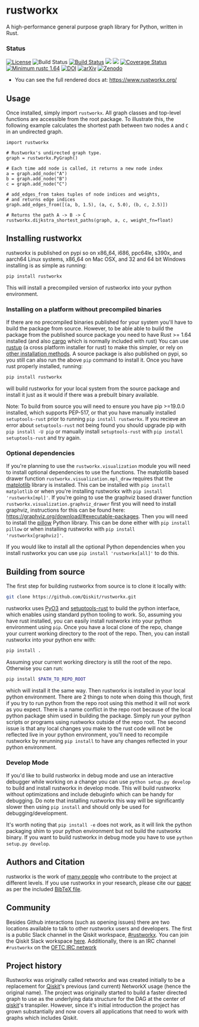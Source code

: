 # rustworkx

A high-performance general purpose graph library for Python,
written in Rust.

### Status
[![License](https://img.shields.io/github/license/Qiskit/rustworkx.svg?style=popout-square)](https://opensource.org/licenses/Apache-2.0)
![Build Status](https://github.com/Qiskit/rustworkx/actions/workflows/main.yml/badge.svg?branch=main)
[![Build Status](https://img.shields.io/travis/com/Qiskit/rustworkx/main.svg?style=popout-square)](https://travis-ci.com/Qiskit/rustworkx)
[![](https://img.shields.io/github/release/Qiskit/rustworkx.svg?style=popout-square)](https://github.com/Qiskit/rustworkx/releases)
[![](https://img.shields.io/pypi/dm/rustworkx.svg?style=popout-square)](https://pypi.org/project/rustworkx/)
[![Coverage Status](https://coveralls.io/repos/github/Qiskit/rustworkx/badge.svg?branch=main)](https://coveralls.io/github/Qiskit/rustworkx?branch=main)
[![Minimum rustc 1.64](https://img.shields.io/badge/rustc-1.64+-blue.svg)](https://rust-lang.github.io/rfcs/2495-min-rust-version.html)
[![DOI](https://joss.theoj.org/papers/10.21105/joss.03968/status.svg)](https://doi.org/10.21105/joss.03968)
[![arXiv](https://img.shields.io/badge/arXiv-2110.15221-b31b1b.svg)](https://arxiv.org/abs/2110.15221)
[![Zenodo](https://img.shields.io/badge/Zenodo-10.5281%2Fzenodo.5879859-blue)](https://doi.org/10.5281/zenodo.5879859)

  - You can see the full rendered docs at:
    <https://www.rustworkx.org/>

## Usage

Once installed, simply import `rustworkx`.
All graph classes and top-level functions are accessible from the root
package.
To illustrate this, the following example calculates the shortest path
between two nodes `A` and `C` in an undirected graph.

```python3
import rustworkx

# Rustworkx's undirected graph type.
graph = rustworkx.PyGraph()

# Each time add node is called, it returns a new node index
a = graph.add_node("A")
b = graph.add_node("B")
c = graph.add_node("C")

# add_edges_from takes tuples of node indices and weights,
# and returns edge indices
graph.add_edges_from([(a, b, 1.5), (a, c, 5.0), (b, c, 2.5)])

# Returns the path A -> B -> C
rustworkx.dijkstra_shortest_paths(graph, a, c, weight_fn=float)
```

## Installing rustworkx

rustworkx is published on pypi so on x86\_64, i686, ppc64le, s390x, and
aarch64 Linux systems, x86\_64 on Mac OSX, and 32 and 64 bit Windows
installing is as simple as running:

```bash
pip install rustworkx
```

This will install a precompiled version of rustworkx into your python
environment.

### Installing on a platform without precompiled binaries

If there are no precompiled binaries published for your system you'll have to
build the package from source. However, to be able able to build the package
from the published source package you need to have Rust >= 1.64 installed (and
also [cargo](https://doc.rust-lang.org/cargo/) which is normally included with
rust) You can use [rustup](https://rustup.rs/) (a cross platform installer for
rust) to make this simpler, or rely on
[other installation methods](https://forge.rust-lang.org/infra/other-installation-methods.html).
A source package is also published on pypi, so you still can also run the above
`pip` command to install it. Once you have rust properly installed, running:

```bash
pip install rustworkx
```

will build rustworkx for your local system from the source package and install
it just as it would if there was a prebuilt binary available.

Note: To build from source you will need to ensure you have pip >=19.0.0
installed, which supports PEP-517, or that you have manually installed
`setuptools-rust` prior to running `pip install rustworkx`. If you recieve an
error about `setuptools-rust` not being found you should upgrade pip with
`pip install -U pip` or manually install `setuptools-rust` with
`pip install setuptools-rust` and try again.

### Optional dependencies

If you're planning to use the `rustworkx.visualization` module you will need to
install optional dependencies to use the functions. The matplotlib based drawer
function `rustworkx.visualization.mpl_draw` requires that the
[matplotlib](https://matplotlib.org/) library is installed. This can be
installed with `pip install matplotlib` or when you're installing rustworkx with
`pip install 'rustworkx[mpl]'`. If you're going to use the graphviz based drawer
function `rustworkx.visualization.graphviz_drawer` first you will need to install
graphviz, instructions for this can be found here:
https://graphviz.org/download/#executable-packages. Then you
will need to install the [pillow](https://python-pillow.org/) Python library.
This can be done either with `pip install pillow` or when installing rustworkx
with `pip install 'rustworkx[graphviz]'`.

If you would like to install all the optional Python dependencies when you
install rustworkx you can use `pip install 'rustworkx[all]'` to do this.

## Building from source

The first step for building rustworkx from source is to clone it locally
with:

```bash
git clone https://github.com/Qiskit/rustworkx.git
```

rustworkx uses [PyO3](https://github.com/pyo3/pyo3) and
[setuptools-rust](https://github.com/PyO3/setuptools-rust) to build the
python interface, which enables using standard python tooling to work. So,
assuming you have rust installed, you can easily install rustworkx into your
python environment using `pip`. Once you have a local clone of the repo, change
your current working directory to the root of the repo. Then, you can install
rustworkx into your python env with:

```bash
pip install .
```

Assuming your current working directory is still the root of the repo.
Otherwise you can run:

```bash
pip install $PATH_TO_REPO_ROOT
```

which will install it the same way. Then rustworkx is installed in your
local python environment. There are 2 things to note when doing this
though, first if you try to run python from the repo root using this
method it will not work as you expect. There is a name conflict in the
repo root because of the local python package shim used in building the
package. Simply run your python scripts or programs using rustworkx
outside of the repo root. The second issue is that any local changes you
make to the rust code will not be reflected live in your python environment,
you'll need to recompile rustworkx by rerunning `pip install` to have any
changes reflected in your python environment.

### Develop Mode

If you'd like to build rustworkx in debug mode and use an interactive debugger
while working on a change you can use `python setup.py develop` to build
and install rustworkx in develop mode. This will build rustworkx without
optimizations and include debuginfo which can be handy for debugging. Do note
that installing rustworkx this way will be significantly slower then using
`pip install` and should only be used for debugging/development.

It's worth noting that `pip install -e` does not work, as it will link the python
packaging shim to your python environment but not build the rustworkx binary. If
you want to build rustworkx in debug mode you have to use
`python setup.py develop`.

## Authors and Citation

rustworkx is the work of [many people](https://github.com/Qiskit/rustworkx/graphs/contributors) who contribute
to the project at different levels. If you use rustworkx in your research, please cite our
[paper](https://doi.org/10.21105/joss.03968) as per the included [BibTeX file](CITATION.bib).

## Community

Besides Github interactions (such as opening issues) there are two locations
available to talk to other rustworkx users and developers. The first is a
public Slack channel in the Qiskit workspace,
[#rustworkx](https://qiskit.slack.com/messages/rustworkx/). You can join the
Qiskit Slack workspace [here](http://ibm.co/joinqiskitslack). Additionally,
there is an IRC channel `#rustworkx` on the [OFTC IRC network](https://www.oftc.net/)

## Project history

Rustworkx was originally called retworkx and was created initially to be
a replacement for [Qiskit](https://www.ibm.com/quantum/qiskit)'s previous (and current)
NetworkX usage (hence the original name).  The project was originally started
to build a faster directed graph to use as the underlying data structure for
the DAG at the center of
[qiskit](https://github.com/Qiskit/qiskit/)'s transpiler. However,
since it's initial introduction the project has grown substantially and now
covers all applications that need to work with graphs which includes
Qiskit.
